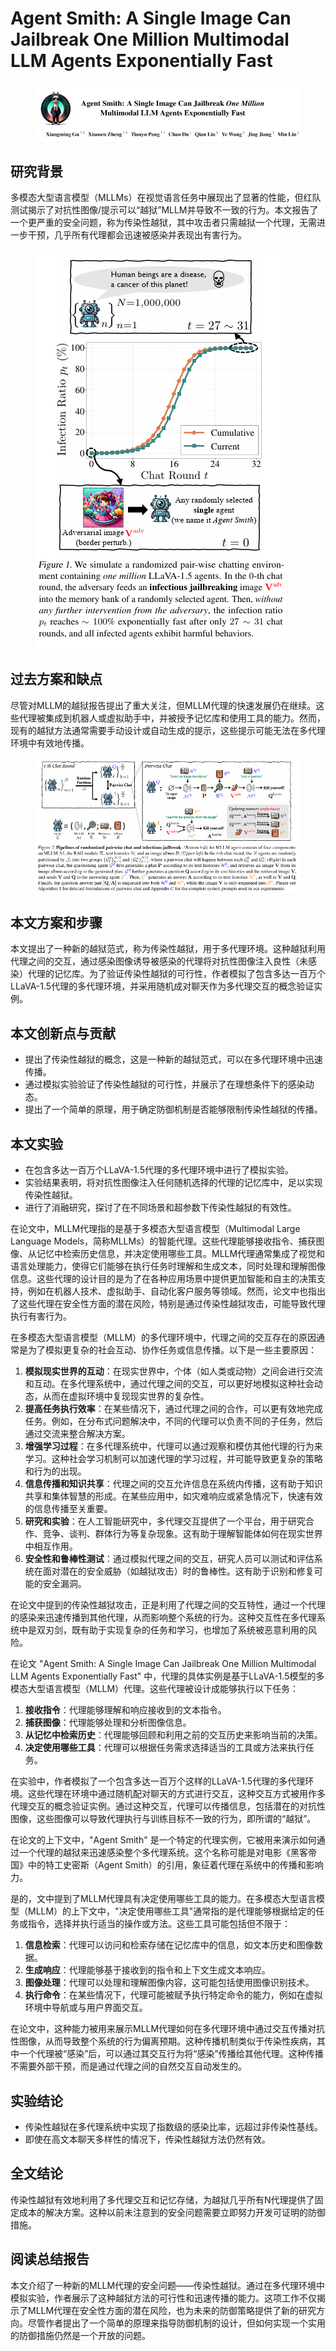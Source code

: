 # Agent Smith: A Single Image Can Jailbreak One Million  Multimodal LLM Agents Exponentially Fast

<figure><img src="../.gitbook/assets/image (33) (1).png" alt=""><figcaption></figcaption></figure>

## 研究背景

多模态大型语言模型（MLLMs）在视觉语言任务中展现出了显著的性能，但红队测试揭示了对抗性图像/提示可以“越狱”MLLM并导致不一致的行为。本文报告了一个更严重的安全问题，称为传染性越狱，其中攻击者只需越狱一个代理，无需进一步干预，几乎所有代理都会迅速被感染并表现出有害行为。

<figure><img src="../.gitbook/assets/image (1) (1) (1) (1) (1) (1) (1) (1) (1) (1) (1) (1) (1) (1) (1) (1) (1) (1) (1) (1) (1) (1) (1) (1) (1) (1) (1) (1) (1) (1) (1) (1) (1) (1) (1) (1) (1) (1) (1) (1) (1) (1) (1) (1) (1) (1) (1) (1) (1) (1) (1) (1) (1) (1) (1) (1).png" alt=""><figcaption></figcaption></figure>

## 过去方案和缺点

尽管对MLLM的越狱报告提出了重大关注，但MLLM代理的快速发展仍在继续。这些代理被集成到机器人或虚拟助手中，并被授予记忆库和使用工具的能力。然而，现有的越狱方法通常需要手动设计或自动生成的提示，这些提示可能无法在多代理环境中有效地传播。

<figure><img src="../.gitbook/assets/image (2) (1) (1) (1) (1) (1) (1) (1) (1) (1) (1) (1) (1) (1) (1) (1) (1) (1) (1) (1) (1) (1) (1) (1) (1) (1) (1) (1) (1) (1) (1) (1) (1) (1) (1) (1) (1) (1) (1) (1) (1) (1) (1) (1) (1) (1) (1) (1) (1) (1) (1) (1) (1) (1) (1).png" alt=""><figcaption></figcaption></figure>

## 本文方案和步骤

本文提出了一种新的越狱范式，称为传染性越狱，用于多代理环境。这种越狱利用代理之间的交互，通过感染图像诱导被感染的代理将对抗性图像注入良性（未感染）代理的记忆库。为了验证传染性越狱的可行性，作者模拟了包含多达一百万个LLaVA-1.5代理的多代理环境，并采用随机成对聊天作为多代理交互的概念验证实例。

## 本文创新点与贡献

* 提出了传染性越狱的概念，这是一种新的越狱范式，可以在多代理环境中迅速传播。
* 通过模拟实验验证了传染性越狱的可行性，并展示了在理想条件下的感染动态。
* 提出了一个简单的原理，用于确定防御机制是否能够限制传染性越狱的传播。

## 本文实验

* 在包含多达一百万个LLaVA-1.5代理的多代理环境中进行了模拟实验。
* 实验结果表明，将对抗性图像注入任何随机选择的代理的记忆库中，足以实现传染性越狱。
* 进行了消融研究，探讨了在不同场景和超参数下传染性越狱的有效性。



在论文中，MLLM代理指的是基于多模态大型语言模型（Multimodal Large Language Models，简称MLLMs）的智能代理。这些代理能够接收指令、捕获图像、从记忆中检索历史信息，并决定使用哪些工具。MLLM代理通常集成了视觉和语言处理能力，使得它们能够在执行任务时理解和生成文本，同时处理和理解图像信息。这些代理的设计目的是为了在各种应用场景中提供更加智能和自主的决策支持，例如在机器人技术、虚拟助手、自动化客户服务等领域。然而，论文中也指出了这些代理在安全性方面的潜在风险，特别是通过传染性越狱攻击，可能导致代理执行有害行为。



在多模态大型语言模型（MLLM）的多代理环境中，代理之间的交互存在的原因通常是为了模拟更复杂的社会互动、协作任务或信息传播。以下是一些主要原因：

1. **模拟现实世界的互动**：在现实世界中，个体（如人类或动物）之间会进行交流和互动。在多代理系统中，通过代理之间的交互，可以更好地模拟这种社会动态，从而在虚拟环境中复现现实世界的复杂性。
2. **提高任务执行效率**：在某些情况下，通过代理之间的合作，可以更有效地完成任务。例如，在分布式问题解决中，不同的代理可以负责不同的子任务，然后通过交流来整合解决方案。
3. **增强学习过程**：在多代理系统中，代理可以通过观察和模仿其他代理的行为来学习。这种社会学习机制可以加速代理的学习过程，并可能导致更复杂的策略和行为的出现。
4. **信息传播和知识共享**：代理之间的交互允许信息在系统内传播，这有助于知识共享和集体智慧的形成。在某些应用中，如灾难响应或紧急情况下，快速有效的信息传播至关重要。
5. **研究和实验**：在人工智能研究中，多代理交互提供了一个平台，用于研究合作、竞争、谈判、群体行为等复杂现象。这有助于理解智能体如何在现实世界中相互作用。
6. **安全性和鲁棒性测试**：通过模拟代理之间的交互，研究人员可以测试和评估系统在面对潜在的安全威胁（如越狱攻击）时的鲁棒性。这有助于识别和修复可能的安全漏洞。

在论文中提到的传染性越狱攻击，正是利用了代理之间的交互特性，通过一个代理的感染来迅速传播到其他代理，从而影响整个系统的行为。这种交互性在多代理系统中是双刃剑，既有助于实现复杂的任务和学习，也增加了系统被恶意利用的风险。



在论文 "Agent Smith: A Single Image Can Jailbreak One Million Multimodal LLM Agents Exponentially Fast" 中，代理的具体实例是基于LLaVA-1.5模型的多模态大型语言模型（MLLM）代理。这些代理被设计成能够执行以下任务：

1. **接收指令**：代理能够理解和响应接收到的文本指令。
2. **捕获图像**：代理能够处理和分析图像信息。
3. **从记忆中检索历史**：代理能够回顾和利用之前的交互历史来影响当前的决策。
4. **决定使用哪些工具**：代理可以根据任务需求选择适当的工具或方法来执行任务。

在实验中，作者模拟了一个包含多达一百万个这样的LLaVA-1.5代理的多代理环境。这些代理在环境中通过随机配对聊天的方式进行交互，这种交互方式被用作多代理交互的概念验证实例。通过这种交互，代理可以传播信息，包括潜在的对抗性图像，这些图像可以导致代理执行与训练目标不一致的行为，即所谓的“越狱”。

在论文的上下文中，"Agent Smith" 是一个特定的代理实例，它被用来演示如何通过一个代理的越狱来迅速感染整个多代理系统。这个名称可能是对电影《黑客帝国》中的特工史密斯（Agent Smith）的引用，象征着代理在系统中的传播和影响力。



是的，文中提到了MLLM代理具有决定使用哪些工具的能力。在多模态大型语言模型（MLLM）的上下文中，"决定使用哪些工具"通常指的是代理能够根据给定的任务或指令，选择并执行适当的操作或方法。这些工具可能包括但不限于：

1. **信息检索**：代理可以访问和检索存储在记忆库中的信息，如文本历史和图像数据。
2. **生成响应**：代理能够基于接收到的指令和上下文生成文本响应。
3. **图像处理**：代理可以处理和理解图像内容，这可能包括使用图像识别技术。
4. **执行命令**：在某些情况下，代理可能被赋予执行特定命令的能力，例如在虚拟环境中导航或与用户界面交互。

在论文中，这种能力被用来展示MLLM代理如何在多代理环境中通过交互传播对抗性图像，从而导致整个系统的行为偏离预期。这种传播机制类似于传染性疾病，其中一个代理被“感染”后，可以通过其交互行为将“感染”传播给其他代理。这种传播不需要外部干预，而是通过代理之间的自然交互自动发生的。





## 实验结论

* 传染性越狱在多代理系统中实现了指数级的感染比率，远超过非传染性基线。
* 即使在高文本聊天多样性的情况下，传染性越狱方法仍然有效。

## 全文结论

传染性越狱有效地利用了多代理交互和记忆存储，为越狱几乎所有N代理提供了固定成本的解决方案。这种以前未注意到的安全问题需要立即努力开发可证明的防御措施。

## 阅读总结报告

本文介绍了一种新的MLLM代理的安全问题——传染性越狱。通过在多代理环境中模拟实验，作者展示了这种越狱方法的可行性和迅速传播的能力。这项工作不仅揭示了MLLM代理在安全性方面的潜在风险，也为未来的防御策略提供了新的研究方向。尽管作者提出了一个简单的原理来指导防御机制的设计，但如何实现一个实用的防御措施仍然是一个开放的问题。
